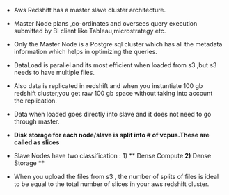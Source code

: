 * Aws Redshift has a master slave cluster architecture.
* Master Node plans ,co-ordinates and oversees query execution submitted by BI client like Tableau,microstrategy etc.
* Only the Master Node is a Postgre sql cluster which has all the metadata information which helps in optimizing the queries.
* DataLoad is parallel and its most efficient when loaded from s3 ,but s3 needs to have multiple flies.

* Also data is replicated  in redshift and when you instantiate 100 gb redshift cluster,you get raw 100 gb space without taking into account the replication.

* Data when loaded goes directly into slave and it does not need to go through master.

* **Disk storage for each node/slave is split into \# of vcpus.These are called as slices**

* Slave Nodes have two classification : 1\) ** Dense Compute **2\)** Dense Storage **

* When you upload the files from s3 , the number of splits of files is ideal to be equal to the total number of slices  in your aws redshift cluster.



